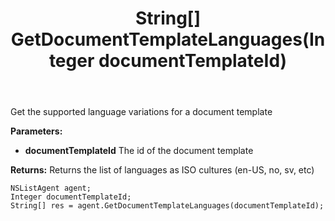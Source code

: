 ﻿---
uid: crmscript_ref_NSListAgent_GetDocumentTemplateLanguages
title: String[] GetDocumentTemplateLanguages(Integer documentTemplateId)
intellisense: NSListAgent.GetDocumentTemplateLanguages
keywords: NSListAgent, GetDocumentTemplateLanguages
so.topic: reference
---

Get the supported language variations for a document template

**Parameters:**
 - **documentTemplateId** The id of the document template

**Returns:** Returns the list of languages as ISO cultures (en-US, no, sv, etc)

```crmscript
NSListAgent agent;
Integer documentTemplateId;
String[] res = agent.GetDocumentTemplateLanguages(documentTemplateId);
```

